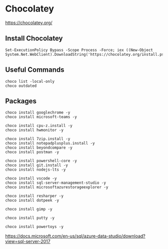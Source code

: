 # Chocolatey
https://chocolatey.org/

## Install Chocolatey

```
Set-ExecutionPolicy Bypass -Scope Process -Force; iex ((New-Object System.Net.WebClient).DownloadString('https://chocolatey.org/install.ps1'))
```

## Useful Commands

```
choco list -local-only
choco outdated
```

## Packages

```
choco install googlechrome -y
choco install microsoft-teams -y

choco install cpu-z.install -y
choco install hwmonitor -y

choco install 7zip.install -y
choco install notepadplusplus.install -y
choco install beyondcompare -y
choco install postman -y

choco install powershell-core -y
choco install git.install -y
choco install nodejs-lts -y

choco install vscode -y
choco install sql-server-management-studio -y
choco install microsoftazurestorageexplorer -y

choco install resharper -y
choco install dotpeek -y

choco install gimp -y

choco install putty -y

choco install powertoys -y
```

https://docs.microsoft.com/en-us/sql/azure-data-studio/download?view=sql-server-2017
